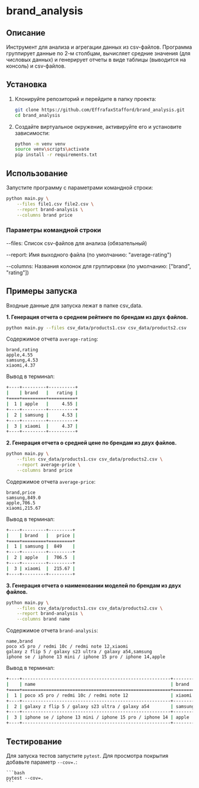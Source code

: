# brand_analysis

## Описание

Инструмент для анализа и агрегации данных из csv-файлов. Программа группирует данные по 2-м столбцам, вычисляет средние значения (для числовых данных) и генерирует отчеты в виде таблицы (выводится на консоль) и csv-файлов.

## Установка

1. Клонируйте репозиторий и перейдите в папку проекта:

    ```bash
    git clone https://github.com/EffrafaxStafford/brand_analysis.git
    cd brand_analysis
    ```

2. Создайте виртуальное окружение, активируйте его и установите зависимости:

    ```bash
    python -m venv venv
    source venv\scripts\activate
    pip install -r requirements.txt
    ```

## Использование

Запустите программу с параметрами командной строки:

```bash
python main.py \
    --files file1.csv file2.csv \
    --report brand-analysis \
    --columns brand price
```

### Параметры командной строки

 --files: Список csv-файлов для анализа (обязательный)

 --report: Имя выходного файла (по умолчанию: "average-rating")

 --columns: Названия колонок для группировки (по умолчанию: ["brand", "rating"])

## Примеры запуска

Входные данные для запуска лежат в папке csv_data.

**1. Генерация отчета о среднем рейтинге по брендам из двух файлов.**

```bash
python main.py --files csv_data/products1.csv csv_data/products2.csv
```

Содержимое отчета `average-rating`:

```
brand,rating
apple,4.55
samsung,4.53
xiaomi,4.37

```

Вывод в терминал:

```bash
+----+---------+----------+
|    | brand   |   rating |
+====+=========+==========+
|  1 | apple   |     4.55 |
+----+---------+----------+
|  2 | samsung |     4.53 |
+----+---------+----------+
|  3 | xiaomi  |     4.37 |
+----+---------+----------+
```

**2. Генерация отчета о средней цене по брендам из двух файлов.**


```bash
python main.py \
    --files csv_data/products1.csv csv_data/products2.csv \
    --report average-price \
    --columns brand price
```

Содержимое отчета `average-price`:
```
brand,price
samsung,849.0
apple,706.5
xiaomi,215.67

```

Вывод в терминал:
```bash
+----+---------+---------+
|    | brand   |   price |
+====+=========+=========+
|  1 | samsung |  849    |
+----+---------+---------+
|  2 | apple   |  706.5  |
+----+---------+---------+
|  3 | xiaomi  |  215.67 |
+----+---------+---------+
```

**3. Генерация отчета о наименовании моделей по брендам из двух файлов.**


```bash
python main.py \
    --files csv_data/products1.csv csv_data/products2.csv \
    --report brand-analysis \
    --columns brand name
```

Содержимое отчета `brand-analysis`:
```
name,brand
poco x5 pro / redmi 10c / redmi note 12,xiaomi
galaxy z flip 5 / galaxy s23 ultra / galaxy a54,samsung
iphone se / iphone 13 mini / iphone 15 pro / iphone 14,apple

```

Вывод в терминал:
```bash
+----+--------------------------------------------------------+---------+
|    | name                                                   | brand   |
+====+========================================================+=========+
|  1 | poco x5 pro / redmi 10c / redmi note 12                | xiaomi  |
+----+--------------------------------------------------------+---------+
|  2 | galaxy z flip 5 / galaxy s23 ultra / galaxy a54        | samsung |
+----+--------------------------------------------------------+---------+
|  3 | iphone se / iphone 13 mini / iphone 15 pro / iphone 14 | apple   |
+----+--------------------------------------------------------+---------+
```

## Тестирование

Для запуска тестов запустите `pytest`. Для просмотра покрытия добавьте параметр `--cov=.`:

    ```bash
    pytest --cov=.
    ```
